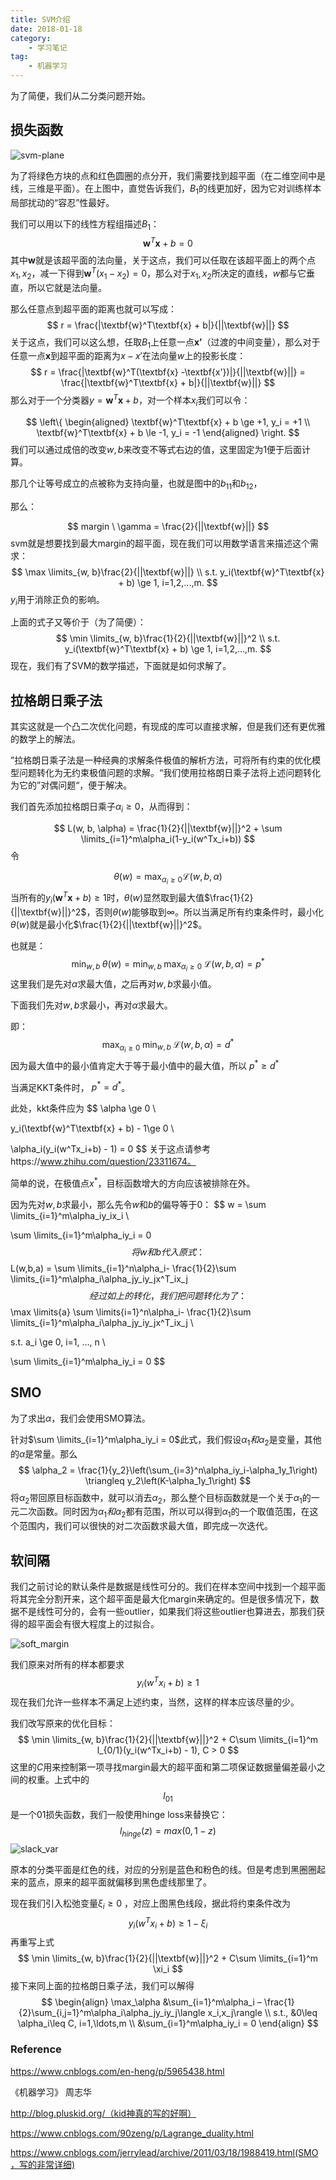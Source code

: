 ```yaml
---
title: SVM介绍
date: 2018-01-18
category:
    - 学习笔记
tag:
    - 机器学习
---
```


为了简便，我们从二分类问题开始。
<!-- more -->

## 损失函数

![svm-plane](svm-intro/399159-20161015215846703-1219368032.png)


为了将绿色方块的点和红色圆圈的点分开，我们需要找到超平面（在二维空间中是线，三维是平面）。在上图中，直觉告诉我们，$B_1$的线更加好，因为它对训练样本局部扰动的“容忍”性最好。

我们可以用以下的线性方程组描述$B_1$：
$$
\textbf{w}^T\textbf{x} + b = 0
$$
其中$\textbf{w}$就是该超平面的法向量，关于这点，我们可以任取在该超平面上的两个点$x_1, x_2$，减一下得到$\textbf{w}^T(x_1 - x_2) = 0$，那么对于$x_1, x_2$所决定的直线，$w$都与它垂直，所以它就是法向量。

那么任意点到超平面的距离也就可以写成：
$$
r = \frac{|\textbf{w}^T\textbf{x} + b|}{||\textbf{w}||}
$$
关于这点，我们可以这么想，任取$B_1​$上任意一点$\textbf{x'}​$（过渡的中间变量），那么对于任意一点$\textbf{x}​$到超平面的距离为$x-x'​$在法向量$w​$上的投影长度：
$$
r = \frac{|\textbf{w}^T(\textbf{x} -\textbf{x'})|}{||\textbf{w}||} = \frac{|\textbf{w}^T\textbf{x} + b|}{||\textbf{w}||}
$$
那么对于一个分类器$y= \textbf{w}^T\textbf{x} + b$，对一个样本$x_i$我们可以令：

$$
\left\{
\begin{aligned}
\textbf{w}^T\textbf{x} + b \ge +1, y_i = +1 \\
\textbf{w}^T\textbf{x} + b \le -1, y_i = -1
\end{aligned}
\right.
$$
我们可以通过成倍的改变$w, b​$来改变不等式右边的值，这里固定为1便于后面计算。

那几个让等号成立的点被称为支持向量，也就是图中的$b_{11}$和$b_{12}$，

那么：

$$
margin \ \gamma = \frac{2}{||\textbf{w}||}
$$
svm就是想要找到最大margin的超平面，现在我们可以用数学语言来描述这个需求：
$$
\max \limits_{w, b}\frac{2}{||\textbf{w}||} \\
s.t. y_i(\textbf{w}^T\textbf{x} + b) \ge 1, i=1,2,...,m.
$$
$y_i​$用于消除正负的影响。

上面的式子又等价于（为了简便）：
$$
\min \limits_{w, b}\frac{1}{2}{||\textbf{w}||}^2 \\
s.t. y_i(\textbf{w}^T\textbf{x} + b) \ge 1, i=1,2,...,m.
$$
现在，我们有了SVM的数学描述，下面就是如何求解了。

## 拉格朗日乘子法

其实这就是一个凸二次优化问题，有现成的库可以直接求解，但是我们还有更优雅的数学上的解法。

”拉格朗日乘子法是一种经典的求解条件极值的解析方法，可将所有约束的优化模型问题转化为无约束极值问题的求解。“我们使用拉格朗日乘子法将上述问题转化为它的”对偶问题“，便于解决。

我们首先添加拉格朗日乘子$\alpha_i \ge 0$，从而得到：

$$
L(w, b, \alpha) = \frac{1}{2}{||\textbf{w}||}^2 + \sum \limits_{i=1}^m\alpha_i(1-y_i(w^Tx_i+b))
$$
令

$$
\theta(w) = \max_{\alpha_i\geq 0}\mathcal{L}(w,b,\alpha)
$$
当所有的$y_i(\textbf{w}^T\textbf{x} + b) \ge 1$时，${\theta}(w)$显然取到最大值$\frac{1}{2}{||\textbf{w}||}^2$，否则$\theta(w)$能够取到$\infty$。所以当满足所有约束条件时，最小化$\theta(w)$就是最小化$\frac{1}{2}{||\textbf{w}||}^2$。

也就是：
$$
\min_{w,b}\;\theta(w) = \min_{w,b}\; \max_{\alpha_i\geq 0}\; \mathcal{L}(w,b,\alpha) = p^*
$$
这里我们是先对$\alpha$求最大值，之后再对$w, b$求最小值。

下面我们先对$w, b​$求最小，再对$\alpha​$求最大。

即：
$$
\max_{\alpha_i\geq 0}\; \min_{w,b}\; \mathcal{L}(w,b,\alpha) = d^*
$$
因为最大值中的最小值肯定大于等于最小值中的最大值，所以 ${p^* \ge d^*}$

当满足KKT条件时， ${p^* = d^*}$。

此处，kkt条件应为
$$
\alpha \ge 0 \\

 y_i(\textbf{w}^T\textbf{x} + b) - 1\ge 0 \\

 \alpha_i(y_i(w^Tx_i+b) - 1) = 0
$$
关于这点请参考https://www.zhihu.com/question/23311674。

简单的说，在极值点$x^*$，目标函数增大的方向应该被排除在外。

因为先对$w, b$求最小，那么先令$w$和$b$的偏导等于0：
$$
w = \sum \limits_{i=1}^m\alpha_iy_ix_i \\

\sum \limits_{i=1}^m\alpha_iy_i = 0
$$
将w和b代入原式：
$$
L(w,b,a) = \sum \limits_{i=1}^n\alpha_i- \frac{1}{2}\sum \limits_{i=1}^m\alpha_i\alpha_jy_iy_jx^T_ix_j
$$
经过如上的转化，我们把问题转化为了：
$$
\max \limits{a} \sum \limits{i=1}^n\alpha_i- \frac{1}{2}\sum \limits_{i=1}^m\alpha_i\alpha_jy_iy_jx^T_ix_j \\

s.t. a_i \ge 0, i=1, ..., n \\

\sum \limits_{i=1}^m\alpha_iy_i = 0
$$

## SMO

为了求出$\alpha$，我们会使用SMO算法。

针对$\sum \limits_{i=1}^m\alpha_iy_i = 0$此式，我们假设$\alpha_1和\alpha_2$是变量，其他的$\alpha$是常量。那么
$$
\alpha_2 = \frac{1}{y_2}\left(\sum_{i=3}^n\alpha_iy_i-\alpha_1y_1\right) \triangleq y_2\left(K-\alpha_1y_1\right)
$$
将$\alpha_2$带回原目标函数中，就可以消去$\alpha_2$，那么整个目标函数就是一个关于$\alpha_1$的一元二次函数。同时因为$\alpha_1和\alpha_2$都有范围，所以可以得到$\alpha_1$的一个取值范围，在这个范围内，我们可以很快的对二次函数求最大值，即完成一次迭代。

## 软间隔

我们之前讨论的默认条件是数据是线性可分的。我们在样本空间中找到一个超平面将其完全分割开来，这个超平面是最大化margin来确定的。但是很多情况下，数据不是线性可分的，会有一些outlier，如果我们将这些outlier也算进去，那我们获得的超平面会有很大程度上的过拟合。

![soft_margin](svm-intro\soft_margin.png)

我们原来对所有的样本都要求
$$
y_i(w^Tx_i+b)\geq 1
$$
现在我们允许一些样本不满足上述约束，当然，这样的样本应该尽量的少。

我们改写原来的优化目标：
$$
\min \limits_{w, b}\frac{1}{2}{||\textbf{w}||}^2 + C\sum \limits_{i=1}^m l_{0/1}(y_i(w^Tx_i+b) - 1), C > 0
$$
这里的$C$用来控制第一项寻找margin最大的超平面和第二项保证数据量偏差最小之间的权重。上式中的$$l_{01}$$ 是一个01损失函数，我们一般使用hinge loss来替换它：
$$
l_{hinge}(z) = max(0, 1-z)
$$
![slack_var](svm-intro\slack_var.png)

原本的分类平面是红色的线，对应的分别是蓝色和粉色的线。但是考虑到黑圈圈起来的蓝点，原来的超平面就偏移到黑色虚线那里了。

现在我们引入松弛变量$\xi_i\geq 0$ ，对应上图黑色线段，据此将约束条件改为
$$
y_i(w^Tx_i+b)\geq 1 - \xi_i
$$
再重写上式
$$
\min \limits_{w, b}\frac{1}{2}{||\textbf{w}||}^2 + C\sum \limits_{i=1}^m \xi_i
$$
接下来同上面的拉格朗日乘子法，我们可以解得
$$
\begin{align} 
\max_\alpha &\sum_{i=1}^m\alpha_i – \frac{1}{2}\sum_{i,j=1}^m\alpha_i\alpha_jy_iy_j\langle x_i,x_j\rangle \\ 
s.t., &0\leq \alpha_i\leq C, i=1,\ldots,m \\ 
&\sum_{i=1}^m\alpha_iy_i = 0 
\end{align}
$$

### Reference

https://www.cnblogs.com/en-heng/p/5965438.html

《机器学习》 周志华

http://blog.pluskid.org/（kid神真的写的好啊）

https://www.cnblogs.com/90zeng/p/Lagrange_duality.html

https://www.cnblogs.com/jerrylead/archive/2011/03/18/1988419.html(SMO，写的非常详细)